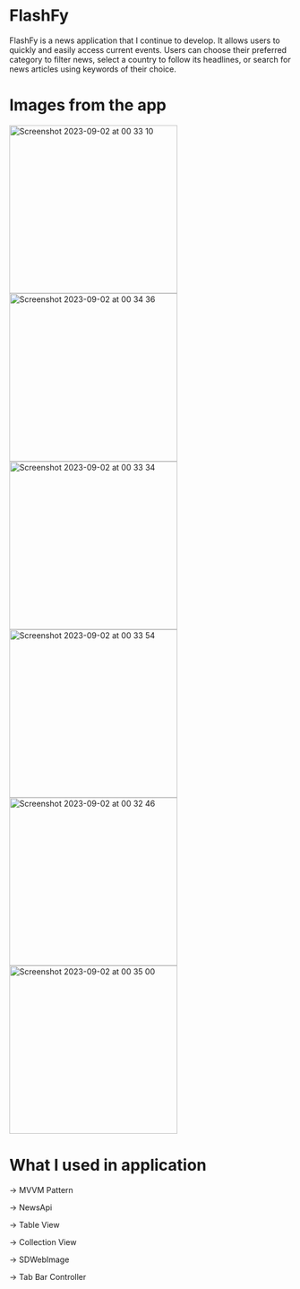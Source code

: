 # FlashFy

FlashFy is a news application that I continue to develop. It allows users to quickly and easily access current events. Users can choose their preferred category to filter news, select a country to follow its headlines, or search for news articles using keywords of their choice.

# Images from the app
 <img width="300" alt="Screenshot 2023-09-02 at 00 33 10" src="https://github.com/yasinctn/FlashFy/assets/96244256/91cf4254-63f5-4d34-a768-691801a22d88"> 
 <img width="300" alt="Screenshot 2023-09-02 at 00 34 36" src="https://github.com/yasinctn/FlashFy/assets/96244256/59a9b47e-8dc8-48bc-8ac6-d0fbd8cefc24"> 
 <img width="300" alt="Screenshot 2023-09-02 at 00 33 34" src="https://github.com/yasinctn/FlashFy/assets/96244256/5ac4215a-9d0d-4819-9628-990cbd06ee6c">
 <img width="300" alt="Screenshot 2023-09-02 at 00 33 54" src="https://github.com/yasinctn/FlashFy/assets/96244256/7efdabe7-f88d-4de0-b999-191dcdfb48a1">
 <img width="300" alt="Screenshot 2023-09-02 at 00 32 46" src="https://github.com/yasinctn/FlashFy/assets/96244256/5c81de7f-7d37-47ca-bf02-54fb76eeb306">
 <img width="300" alt="Screenshot 2023-09-02 at 00 35 00" src="https://github.com/yasinctn/FlashFy/assets/96244256/c0f9c4cd-e883-47c3-8221-6533d0de6be4">
 
# What I used in application

-> MVVM Pattern

-> NewsApi

-> Table View

-> Collection View

-> SDWebImage

-> Tab Bar Controller


